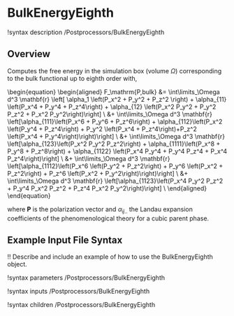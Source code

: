 # BulkEnergyEighth

!syntax description /Postprocessors/BulkEnergyEighth

## Overview

Computes the free energy in the simulation box (volume $\Omega$) corresponding to the bulk functional up to eighth order with,

\begin{equation}
  \begin{aligned}
    F_\mathrm{P,bulk} &= \int\limits_\Omega d^3 \mathbf{r} \left[ \alpha_1 \left(P_x^2 + P_y^2 + P_z^2 \right) + \alpha_{11} \left(P_x^4 + P_y^4 + P_z^4\right) + \alpha_{12} \left(P_x^2 P_y^2 + P_y^2 P_z^2 + P_x^2 P_y^2\right)\right] \\
    &+ \int\limits_\Omega d^3 \mathbf{r} \left[\alpha_{111}\left(P_x^6 + P_y^6 + P_z^6\right) + \alpha_{112}\left(P_x^2 \left(P_y^4 + P_z^4\right) + P_y^2 \left(P_x^4 + P_z^4\right)+P_z^2 \left(P_x^4 + P_y^4\right)\right)\right] \\
    &+ \int\limits_\Omega d^3 \mathbf{r} \left[\alpha_{123}\left(P_x^2 P_y^2 P_z^2\right) + \alpha_{1111}\left(P_x^8 + P_y^8 + P_z^8\right) + \alpha_{1122} \left(P_x^4 P_y^4 + P_y^4 P_z^4 + P_x^4 P_z^4\right)\right] \\
    &+ \int\limits_\Omega d^3 \mathbf{r} \left[\alpha_{1112}\left(P_x^6 \left(P_y^2 + P_z^2\right) + P_y^6 \left(P_x^2 + P_z^2\right) + P_z^6 \left(P_x^2 + P_y^2\right)\right)\right] \\
    &+ \int\limits_\Omega d^3 \mathbf{r} \left[\alpha_{1123}\left(P_x^4 P_y^2 P_z^2 + P_y^4 P_x^2 P_z^2 + P_z^4 P_x^2 P_y^2\right)\right] \\
  \end{aligned}
\end{equation}

where $\mathbf{P}$ is the polarization vector and $\alpha_{ij..}$ the Landau expansion coefficients of the phenomenological theory for a cubic parent phase.

## Example Input File Syntax

!! Describe and include an example of how to use the BulkEnergyEighth object.

!syntax parameters /Postprocessors/BulkEnergyEighth

!syntax inputs /Postprocessors/BulkEnergyEighth

!syntax children /Postprocessors/BulkEnergyEighth
